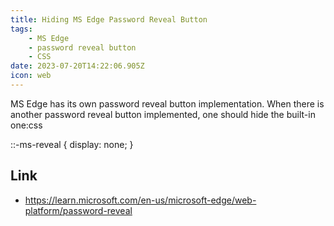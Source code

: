 ```yaml
---
title: Hiding MS Edge Password Reveal Button
tags:
    - MS Edge
    - password reveal button
    - CSS
date: 2023-07-20T14:22:06.905Z
icon: web
---
```


MS Edge has its own password reveal button implementation. When there is another password reveal button implemented, one should hide the built-in one:css

::-ms-reveal {
  display: none;
}
## Link

* https://learn.microsoft.com/en-us/microsoft-edge/web-platform/password-reveal

